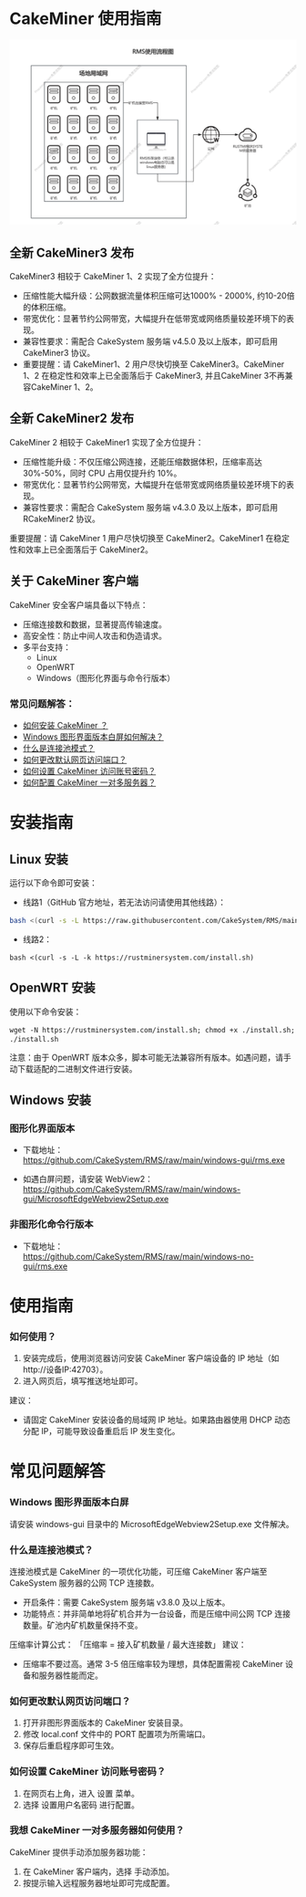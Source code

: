 # CakeMiner 使用指南

<img src="/RMS.png" alt="Logo">

## 全新 CakeMiner3 发布
CakeMiner3 相较于 CakeMiner 1、2 实现了全方位提升：

- 压缩性能大幅升级：公网数据流量体积压缩可达1000% - 2000%, 约10-20倍的体积压缩。
- 带宽优化：显著节约公网带宽，大幅提升在低带宽或网络质量较差环境下的表现。
- 兼容性要求：需配合 CakeSystem 服务端 v4.5.0 及以上版本，即可启用 CakeMiner3 协议。
- 重要提醒：请 CakeMiner1、2 用户尽快切换至 CakeMiner3。CakeMiner 1、2 在稳定性和效率上已全面落后于 CakeMiner3, 并且CakeMiner 3不再兼容CakeMiner 1、2。

## 全新 CakeMiner2 发布

CakeMiner 2 相较于 CakeMiner1 实现了全方位提升：
- 压缩性能升级：不仅压缩公网连接，还能压缩数据体积，压缩率高达 30%-50%，同时 CPU 占用仅提升约 10%。
- 带宽优化：显著节约公网带宽，大幅提升在低带宽或网络质量较差环境下的表现。
- 兼容性要求：需配合 CakeSystem 服务端 v4.3.0 及以上版本，即可启用 RCakeMiner2 协议。

重要提醒：请 CakeMiner 1 用户尽快切换至 CakeMiner2。CakeMiner1 在稳定性和效率上已全面落后于 CakeMiner2。

## 关于 CakeMiner 客户端

CakeMiner  安全客户端具备以下特点：
- 压缩连接数和数据，显著提高传输速度。
- 高安全性：防止中间人攻击和伪造请求。
- 多平台支持：
  - Linux
  - OpenWRT
  - Windows（图形化界面与命令行版本）

### 常见问题解答：
- [如何安装 CakeMiner ？](#安装指南)
- [Windows 图形界面版本白屏如何解决？](#windows-图形界面版本白屏)
- [什么是连接池模式？](#什么是连接池模式)
- [如何更改默认网页访问端口？](#如何更改默认网页访问端口)
- [如何设置 CakeMiner 访问账号密码？](#如何设置-CakeMiner-访问账号密码)
- [如何配置 CakeMiner 一对多服务器？](#我想-CakeMiner-一对多服务器如何使用)

# 安装指南

## Linux 安装

运行以下命令即可安装：

- 线路1（GitHub 官方地址，若无法访问请使用其他线路）：

```sh
bash <(curl -s -L https://raw.githubusercontent.com/CakeSystem/RMS/main/install.sh)
```

- 线路2：

```
bash <(curl -s -L -k https://rustminersystem.com/install.sh)
```

## OpenWRT 安装

使用以下命令安装：

```
wget -N https://rustminersystem.com/install.sh; chmod +x ./install.sh; ./install.sh
```

注意：由于 OpenWRT 版本众多，脚本可能无法兼容所有版本。如遇问题，请手动下载适配的二进制文件进行安装。

## Windows 安装

### 图形化界面版本
- 下载地址：  
  https://github.com/CakeSystem/RMS/raw/main/windows-gui/rms.exe
  
- 如遇白屏问题，请安装 WebView2：  
  https://github.com/CakeSystem/RMS/raw/main/windows-gui/MicrosoftEdgeWebview2Setup.exe

### 非图形化命令行版本
- 下载地址：  
    https://github.com/CakeSystem/RMS/raw/main/windows-no-gui/rms.exe

# 使用指南

### 如何使用？
1. 安装完成后，使用浏览器访问安装 CakeMiner 客户端设备的 IP 地址（如 http://设备IP:42703）。
2. 进入网页后，填写推送地址即可。

建议：
- 请固定 CakeMiner 安装设备的局域网 IP 地址。如果路由器使用 DHCP 动态分配 IP，可能导致设备重启后 IP 发生变化。

# 常见问题解答

### Windows 图形界面版本白屏

请安装 windows-gui 目录中的 MicrosoftEdgeWebview2Setup.exe 文件解决。

### 什么是连接池模式？

连接池模式是 CakeMiner 的一项优化功能，可压缩 CakeMiner 客户端至 CakeSystem 服务器的公网 TCP 连接数。

- 开启条件：需要 CakeSystem 服务端 v3.8.0 及以上版本。
- 功能特点：并非简单地将矿机合并为一台设备，而是压缩中间公网 TCP 连接数量。矿池内矿机数量保持不变。

压缩率计算公式：
「压缩率 = 接入矿机数量 / 最大连接数」
建议：
- 压缩率不要过高。通常 3-5 倍压缩率较为理想，具体配置需视 CakeMiner 设备和服务器性能而定。

### 如何更改默认网页访问端口？

1. 打开非图形界面版本的 CakeMiner 安装目录。
2. 修改 local.conf 文件中的 PORT 配置项为所需端口。
3. 保存后重启程序即可生效。

### 如何设置 CakeMiner 访问账号密码？

1. 在网页右上角，进入 设置 菜单。
2. 选择 设置用户名密码 进行配置。

### 我想 CakeMiner 一对多服务器如何使用？

CakeMiner 提供手动添加服务器功能：
1. 在 CakeMiner 客户端内，选择 手动添加。
2. 按提示输入远程服务器地址即可完成配置。
